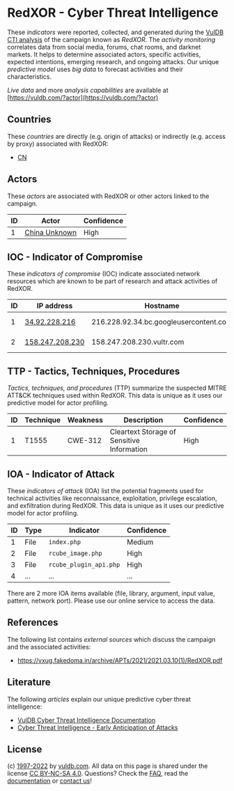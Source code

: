 # RedXOR - Cyber Threat Intelligence

These _indicators_ were reported, collected, and generated during the [VulDB CTI analysis](https://vuldb.com/?kb.cti) of the campaign known as _RedXOR_. The _activity monitoring_ correlates data from social media, forums, chat rooms, and darknet markets. It helps to determine associated actors, specific activities, expected intentions, emerging research, and ongoing attacks. Our unique _predictive model_ uses _big data_ to forecast activities and their characteristics.

_Live data_ and more _analysis capabilities_ are available at [https://vuldb.com/?actor](https://vuldb.com/?actor)

## Countries

These _countries_ are directly (e.g. origin of attacks) or indirectly (e.g. access by proxy) associated with RedXOR:

* [CN](https://vuldb.com/?country.cn)

## Actors

These _actors_ are associated with RedXOR or other actors linked to the campaign.

ID | Actor | Confidence
-- | ----- | ----------
1 | [China Unknown](https://vuldb.com/?actor.china_unknown) | High

## IOC - Indicator of Compromise

These _indicators of compromise_ (IOC) indicate associated network resources which are known to be part of research and attack activities of RedXOR.

ID | IP address | Hostname | Actor | Confidence
-- | ---------- | -------- | ----- | ----------
1 | [34.92.228.216](https://vuldb.com/?ip.34.92.228.216) | 216.228.92.34.bc.googleusercontent.com | [China Unknown](https://vuldb.com/?actor.china_unknown) | Medium
2 | [158.247.208.230](https://vuldb.com/?ip.158.247.208.230) | 158.247.208.230.vultr.com | [China Unknown](https://vuldb.com/?actor.china_unknown) | Medium

## TTP - Tactics, Techniques, Procedures

_Tactics, techniques, and procedures_ (TTP) summarize the suspected MITRE ATT&CK techniques used within RedXOR. This data is unique as it uses our predictive model for actor profiling.

ID | Technique | Weakness | Description | Confidence
-- | --------- | -------- | ----------- | ----------
1 | T1555 | CWE-312 | Cleartext Storage of Sensitive Information | High

## IOA - Indicator of Attack

These _indicators of attack_ (IOA) list the potential fragments used for technical activities like reconnaissance, exploitation, privilege escalation, and exfiltration during RedXOR. This data is unique as it uses our predictive model for actor profiling.

ID | Type | Indicator | Confidence
-- | ---- | --------- | ----------
1 | File | `index.php` | Medium
2 | File | `rcube_image.php` | High
3 | File | `rcube_plugin_api.php` | High
4 | ... | ... | ...

There are 2 more IOA items available (file, library, argument, input value, pattern, network port). Please use our online service to access the data.

## References

The following list contains _external sources_ which discuss the campaign and the associated activities:

* https://vxug.fakedoma.in/archive/APTs/2021/2021.03.10(1)/RedXOR.pdf

## Literature

The following _articles_ explain our unique predictive cyber threat intelligence:

* [VulDB Cyber Threat Intelligence Documentation](https://vuldb.com/?kb.cti)
* [Cyber Threat Intelligence - Early Anticipation of Attacks](https://www.scip.ch/en/?labs.20201022)

## License

(c) [1997-2022](https://vuldb.com/?kb.changelog) by [vuldb.com](https://vuldb.com/?kb.about). All data on this page is shared under the license [CC BY-NC-SA 4.0](https://creativecommons.org/licenses/by-nc-sa/4.0/). Questions? Check the [FAQ](https://vuldb.com/?kb.faq), read the [documentation](https://vuldb.com/?kb) or [contact us](https://vuldb.com/?contact)!
